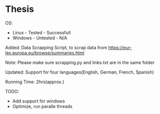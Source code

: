 # Thesis

OS: 
* Linux - Tested - Successfull
* Windows - Untested - N/A 

Added: Data Scrapping Script, to scrap data from https://eur-lex.europa.eu/browse/summaries.html

Note: Please make sure scrapping.py and links.txt are in the same folder

Updated: Support for four languages(English, German, French, Spanish)

Running Time: 2hrs(approx.)

TODO: 
* Add support for windows
* Optimize, run paralle threads

